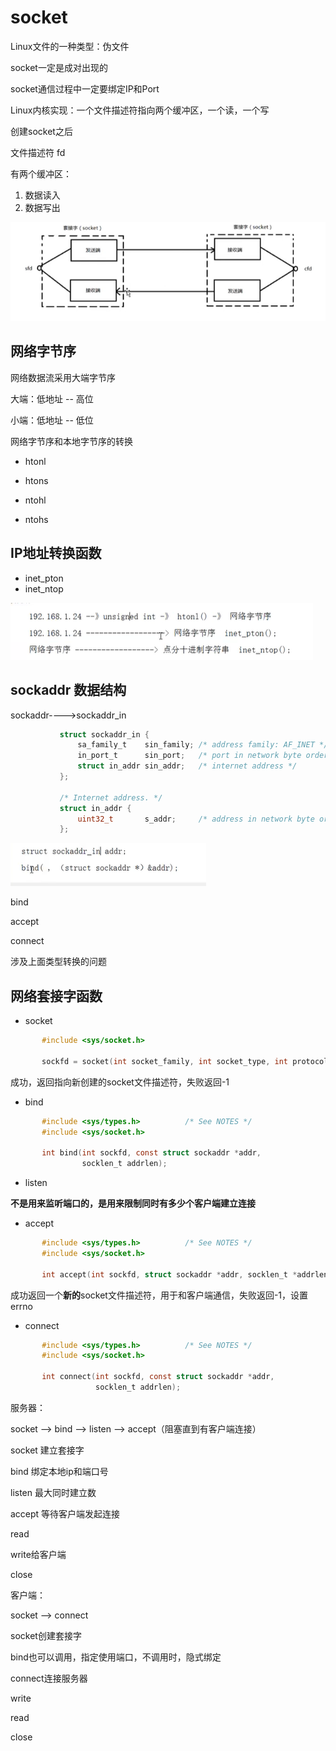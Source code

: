 # socket

Linux文件的一种类型：伪文件



socket一定是成对出现的

socket通信过程中一定要绑定IP和Port

Linux内核实现：一个文件描述符指向两个缓冲区，一个读，一个写



创建socket之后  



文件描述符 fd



有两个缓冲区：

1. 数据读入
2. 数据写出

![image-20200526152658929](https://raw.githubusercontent.com/supermanc88/ImageSources/master/image-20200526152658929.png)



## 网络字节序

网络数据流采用大端字节序



大端：低地址 -- 高位

小端：低地址 -- 低位



网络字节序和本地字节序的转换

- htonl

- htons

- ntohl

- ntohs



## IP地址转换函数

- inet_pton
- inet_ntop

![image-20200526133900745](https://raw.githubusercontent.com/supermanc88/ImageSources/master/image-20200526133900745.png)



## sockaddr 数据结构

sockaddr---->sockaddr_in

```c
           struct sockaddr_in {
               sa_family_t    sin_family; /* address family: AF_INET */
               in_port_t      sin_port;   /* port in network byte order */
               struct in_addr sin_addr;   /* internet address */
           };

           /* Internet address. */
           struct in_addr {
               uint32_t       s_addr;     /* address in network byte order */
           };
```



![image-20200526135120907](https://raw.githubusercontent.com/supermanc88/ImageSources/master/image-20200526135120907.png)



bind

accept

connect

涉及上面类型转换的问题





## 网络套接字函数

- socket

```c
       #include <sys/socket.h>

       sockfd = socket(int socket_family, int socket_type, int protocol);
```

成功，返回指向新创建的socket文件描述符，失败返回-1

- bind

```c
       #include <sys/types.h>          /* See NOTES */
       #include <sys/socket.h>

       int bind(int sockfd, const struct sockaddr *addr,
                socklen_t addrlen);
```

- listen

**不是用来监听端口的，是用来限制同时有多少个客户端建立连接**

- accept

```c
       #include <sys/types.h>          /* See NOTES */
       #include <sys/socket.h>

       int accept(int sockfd, struct sockaddr *addr, socklen_t *addrlen);
```

成功返回一个**新的**socket文件描述符，用于和客户端通信，失败返回-1，设置errno

- connect

```c
       #include <sys/types.h>          /* See NOTES */
       #include <sys/socket.h>

       int connect(int sockfd, const struct sockaddr *addr,
                   socklen_t addrlen);
```





服务器：

socket --> bind --> listen --> accept（阻塞直到有客户端连接）

socket 建立套接字

bind 绑定本地ip和端口号

listen 最大同时建立数

accept 等待客户端发起连接

read 

write给客户端

close

客户端：

socket --> connect

socket创建套接字

bind也可以调用，指定使用端口，不调用时，隐式绑定

connect连接服务器

write

read

close